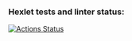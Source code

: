 ### Hexlet tests and linter status:
[![Actions Status](https://github.com/vimaxoff/frontend-project-46/workflows/hexlet-check/badge.svg)](https://github.com/vimaxoff/frontend-project-46/actions)